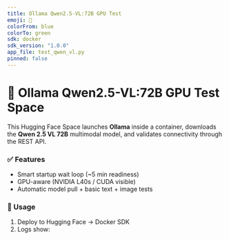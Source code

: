 ```yaml
---
title: Ollama Qwen2.5-VL:72B GPU Test
emoji: 🧠
colorFrom: blue
colorTo: green
sdk: docker
sdk_version: "1.0.0"
app_file: test_qwen_vl.py
pinned: false
---
```


# 🧠 Ollama Qwen2.5-VL:72B GPU Test Space

This Hugging Face Space launches **Ollama** inside a container, downloads the **Qwen 2.5 VL 72B** multimodal model, and validates connectivity through the REST API.

### ✅ Features
- Smart startup wait loop (~5 min readiness)
- GPU-aware (NVIDIA L40s / CUDA visible)
- Automatic model pull + basic text + image tests

### 🧩 Usage
1. Deploy to Hugging Face → Docker SDK  
2. Logs show:
